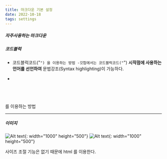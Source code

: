 ```yaml
---
title: 마크다운 기본 설정
date: 2022-10-18
tags: settings
---
```


##### 자주사용하는 마크다운

##### 코드블럭
* 코드블럭코드("```") 을 이용하는 방법
	-깃헙에서는 코드블럭코드("```") **시작점에 사용하는 언어를 선언하여** 문법강조(Syntax highlighting)이 가능하다.
	
* <pre><code>
</code></pre> 를 이용하는 방법
	


-----

##### 이미지

![Alt text](/path/to/img.jpg){: width="1000" height="500"}
![Alt text](/path/to/img.jpg "Optional title"){: width="1000" height="500"}


사이즈 조절 기능은 없기 때문에 html <img width="" height=""></img>를 이용한다.
